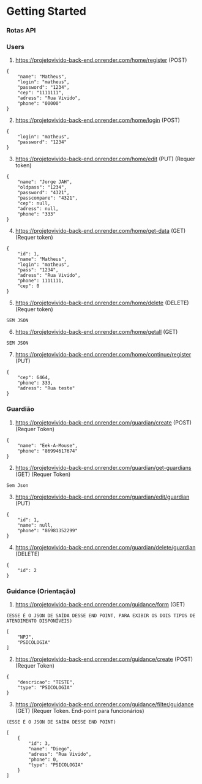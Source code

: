 # Getting Started

### Rotas API ###

### Users ###
1. https://projetovivido-back-end.onrender.com/home/register (POST)


```
{
	"name": "Matheus",
	"login": "matheus",
	"password": "1234",
	"cep": "1111111",
	"adress": "Rua Vivido",
	"phone": "00000"
}
```

2. https://projetovivido-back-end.onrender.com/home/login (POST)

```
{
	"login": "matheus",
	"password": "1234"
}

```

3. https://projetovivido-back-end.onrender.com/home/edit (PUT)
(Requer token)

```
{
	"name": "Jorge JAH",
	"oldpass": "1234",
	"password": "4321",
	"passcompare": "4321",
	"cep": null,
	"adress": null,
	"phone": "333"
}
```

4. https://projetovivido-back-end.onrender.com/home/get-data (GET)
   (Requer token)

```
{
	"id": 1,
	"name": "Matheus",
	"login": "matheus",
	"pass": "1234",
	"adress": "Rua Vivido",
	"phone": 1111111,
	"cep": 0
}
```

5. https://projetovivido-back-end.onrender.com/home/delete (DELETE)
(Requer token)

```
SEM JSON
```

6. https://projetovivido-back-end.onrender.com/home/getall (GET)

```
SEM JSON
```

7. https://projetovivido-back-end.onrender.com/home/continue/register (PUT)

```
{
	"cep": 6464,
	"phone": 333,
	"adress": "Rua teste"
}

```

### Guardião ###

1. https://projetovivido-back-end.onrender.com/guardian/create (POST)
(Requer Token)

````
{
	"name": "Eek-A-Mouse",
	"phone": "86994617674"
}
````
2. https://projetovivido-back-end.onrender.com/guardian/get-guardians (GET)
(Requer Token)

````
Sem Json
````

3. https://projetovivido-back-end.onrender.com/guardian/edit/guardian (PUT)

````
{
	"id": 1,
	"name": null,
	"phone": "86981352299"
}
````

4. https://projetovivido-back-end.onrender.com/guardian/delete/guardian (DELETE)

````
{
	"id": 2
}
````

### Guidance (Orientação) ###

1. https://projetovivido-back-end.onrender.com/guidance/form (GET)

````
(ESSE É O JSON DE SAÍDA DESSE END POINT, PARA EXIBIR OS DOIS TIPOS DE ATENDIMENTO DISPONÍVEIS)

[
	"NPJ",
	"PSICOLOGIA"
]
````

2. https://projetovivido-back-end.onrender.com/guidance/create (POST)
(Requer Token)

````
{
	"descricao": "TESTE",
	"type": "PSICOLOGIA"
}
````

3. https://projetovivido-back-end.onrender.com/guidance/filter/guidance (GET)
(Requer Token. End-point para funcionários)

````
(ESSE É O JSON DE SAÍDA DESSE END POINT)

[
	{
		"id": 3,
		"name": "Diego",
		"adress": "Rua Vivido",
		"phone": 0,
		"type": "PSICOLOGIA"
	}
]
````
